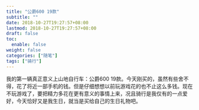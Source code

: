 ```yaml
---
title: "公爵600 19款"
subtitle: ""
date: 2018-10-27T19:27:57+08:00
lastmod: 2018-10-27T19:27:57+08:00
draft: false
toc:
  enable: false
weight: false
categories: ["随笔"]
tags: ["骑行"]
---
```


 我的第一辆真正意义上山地自行车：公爵600 19款。今天刚买的，虽然有些舍不得，花了将近一部手机的钱。但是仔细想想以前玩游戏花的也不止这么多钱。现在不玩游戏了，要把精力多花在更有意义的事情上来，况且骑行是我仅有的一点爱好，今天恰好又是我生日，就当是买给自己的生日礼物吧。